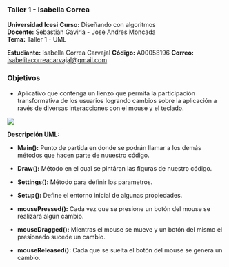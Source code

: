 ### Taller 1 - Isabella Correa
**Universidad Icesi** 
**Curso:** Diseñando con algoritmos  
**Docente:** Sebastián Gaviria - Jose Andres Moncada  
**Tema:** Taller 1 - UML 

  
**Estudiante:** Isabella Correa Carvajal
**Código:** A00058196
**Correo:** isabelitacorreacarvajal@gmail.com

### Objetivos
* Aplicativo que contenga un lienzo que permita la participación transformativa de los usuarios logrando cambios sobre la aplicación a ravés de diversas interacciones con el mouse y el teclado.  

![][1]  

[1]:Taller1_UML.jpg

**Descripción UML:**

* **Main():** Punto de partida en donde se podrán llamar a los demás métodos que hacen parte de nuuestro código.

* **Draw():** Método en el cual se pintáran las figuras de nuestro código.

* **Settings():** Método para definir los parametros. 

* **Setup():** Define el entorno inicial de algunas propiedades.

* **mousePressed():** Cada vez que se presione un botón del mouse se realizará algún cambio.

* **mouseDragged():** Mientras el mouse se mueve y un botón del mismo el presionado sucede un cambio.

* **mouseReleased():** Cada que se suelta el botón del mouse se genera un cambio.
